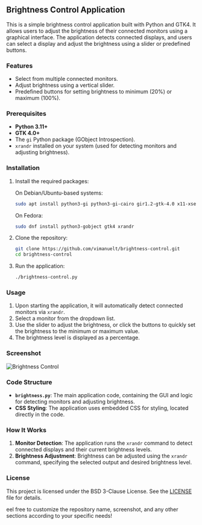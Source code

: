 ## Brightness Control Application

This is a simple brightness control application built with Python and GTK4. It allows users to adjust the brightness of their connected monitors using a graphical interface. The application detects connected displays, and users can select a display and adjust the brightness using a slider or predefined buttons.

### Features
- Select from multiple connected monitors.
- Adjust brightness using a vertical slider.
- Predefined buttons for setting brightness to minimum (20%) or maximum (100%).

### Prerequisites
- **Python 3.11+**
- **GTK 4.0+**
- The `gi` Python package (GObject Introspection).
- `xrandr` installed on your system (used for detecting monitors and adjusting brightness).

### Installation

1. Install the required packages:

   On Debian/Ubuntu-based systems:
   ```bash
   sudo apt install python3-gi python3-gi-cairo gir1.2-gtk-4.0 x11-xserver-utils
   ```

   On Fedora:
   ```bash
   sudo dnf install python3-gobject gtk4 xrandr
   ```

2. Clone the repository:
   ```bash
   git clone https://github.com/vimanuelt/brightness-control.git
   cd brightness-control
   ```

3. Run the application:
   ```bash
   ./brightness-control.py
   ```

### Usage
1. Upon starting the application, it will automatically detect connected monitors via `xrandr`.
2. Select a monitor from the dropdown list.
3. Use the slider to adjust the brightness, or click the buttons to quickly set the brightness to the minimum or maximum value.
4. The brightness level is displayed as a percentage.

### Screenshot
![Brightness Control](img/brightness.png)

### Code Structure
- **`brightness.py`**: The main application code, containing the GUI and logic for detecting monitors and adjusting brightness.
- **CSS Styling**: The application uses embedded CSS for styling, located directly in the code.

### How It Works
1. **Monitor Detection**: The application runs the `xrandr` command to detect connected displays and their current brightness levels.
2. **Brightness Adjustment**: Brightness can be adjusted using the `xrandr` command, specifying the selected output and desired brightness level.

### License
This project is licensed under the BSD 3-Clause License. See the [LICENSE](LICENSE) file for details.

eel free to customize the repository name, screenshot, and any other sections according to your specific needs!

